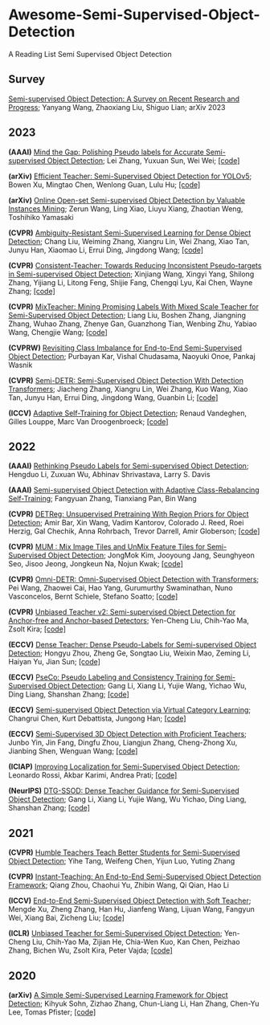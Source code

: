 # Awesome-Semi-Supervised-Object-Detection
A Reading List Semi Supervised Object Detection


## Survey

[Semi-supervised Object Detection: A Survey on Recent Research and Progress](https://arxiv.org/abs/2306.14106); Yanyang Wang, Zhaoxiang Liu, Shiguo Lian; arXiv 2023


## 2023

**(AAAI)** [Mind the Gap: Polishing Pseudo labels for Accurate Semi-supervised Object Detection](https://doi.org/10.1609/aaai.v37i3.25455); Lei Zhang, Yuxuan Sun, Wei Wei; [[code]](https://github.com/snowdusky/dualpolishlearning)

**(arXiv)** [Efficient Teacher: Semi-Supervised Object Detection for YOLOv5](https://arxiv.org/abs/2302.07577); Bowen Xu, Mingtao Chen, Wenlong Guan, Lulu Hu; [[code]](https://github.com/AlibabaResearch/efficientteacher)

**(arXiv)** [Online Open-set Semi-supervised Object Detection by Valuable Instances Mining](https://arxiv.org/pdf/2305.13802.pdf); Zerun Wang, Ling Xiao, Liuyu Xiang, Zhaotian Weng, Toshihiko Yamasaki

**(CVPR)** [Ambiguity-Resistant Semi-Supervised Learning for Dense Object Detection](https://openaccess.thecvf.com/content/CVPR2023/papers/Liu_Ambiguity-Resistant_Semi-Supervised_Learning_for_Dense_Object_Detection_CVPR_2023_paper.pdf); Chang Liu, Weiming Zhang, Xiangru Lin, Wei Zhang, Xiao Tan, Junyu Han, Xiaomao Li, Errui Ding, Jingdong Wang; [[code]](https://github.com/PaddlePaddle/PaddleDetection)

**(CVPR)** [Consistent-Teacher: Towards Reducing Inconsistent Pseudo-targets in Semi-supervised Object Detection](https://openaccess.thecvf.com/content/CVPR2023/papers/Wang_Consistent-Teacher_Towards_Reducing_Inconsistent_Pseudo-Targets_in_Semi-Supervised_Object_Detection_CVPR_2023_paper.pdf); Xinjiang Wang, Xingyi Yang, Shilong Zhang, Yijiang Li, Litong Feng, Shijie Fang, Chengqi Lyu, Kai Chen, Wayne Zhang; [[code]](https://github.com/Adamdad/ConsistentTeacher)

**(CVPR)** [MixTeacher: Mining Promising Labels With Mixed Scale Teacher for Semi-Supervised Object Detection](https://openaccess.thecvf.com/content/CVPR2023/papers/Liu_MixTeacher_Mining_Promising_Labels_With_Mixed_Scale_Teacher_for_Semi-Supervised_CVPR_2023_paper.pdf); Liang Liu, Boshen Zhang, Jiangning Zhang, Wuhao Zhang, Zhenye Gan, Guanzhong Tian, Wenbing Zhu, Yabiao Wang, Chengjie Wang; [[code]](https://github.com/lliuz/MixTeacher)

**(CVPRW)** [Revisiting Class Imbalance for End-to-End Semi-Supervised Object Detection](https://openaccess.thecvf.com/content/CVPR2023W/ECV/papers/Kar_Revisiting_Class_Imbalance_for_End-to-End_Semi-Supervised_Object_Detection_CVPRW_2023_paper.pdf); Purbayan Kar, Vishal Chudasama, Naoyuki Onoe, Pankaj Wasnik

**(CVPR)** [Semi-DETR: Semi-Supervised Object Detection With Detection Transformers](https://openaccess.thecvf.com/content/CVPR2023/papers/Zhang_Semi-DETR_Semi-Supervised_Object_Detection_With_Detection_Transformers_CVPR_2023_paper.pdf); Jiacheng Zhang, Xiangru Lin, Wei Zhang, Kuo Wang, Xiao Tan, Junyu Han, Errui Ding, Jingdong Wang, Guanbin Li; [[code]](https://github.com/PaddlePaddle/PaddleDetection/tree/develop/configs/semi_det/semi_detr)

**(ICCV)** [Adaptive Self-Training for Object Detection](https://openaccess.thecvf.com/content/ICCV2023W/LIMIT/papers/Vandeghen_Adaptive_Self-Training_for_Object_Detection_ICCVW_2023_paper.pdf); Renaud Vandeghen, Gilles Louppe, Marc Van Droogenbroeck; [[code]](https://github.com/rvandeghen/ASTOD)


## 2022

**(AAAI)** [Rethinking Pseudo Labels for Semi-supervised Object Detection](https://doi.org/10.1609/aaai.v36i2.20019); Hengduo Li, Zuxuan Wu, Abhinav Shrivastava, Larry S. Davis

**(AAAI)** [Semi-supervised Object Detection with Adaptive Class-Rebalancing Self-Training](https://doi.org/10.1609/aaai.v36i3.20234); Fangyuan Zhang, Tianxiang Pan, Bin Wang

**(CVPR)** [DETReg: Unsupervised Pretraining With Region Priors for Object Detection](https://openaccess.thecvf.com/content/CVPR2022/papers/Bar_DETReg_Unsupervised_Pretraining_With_Region_Priors_for_Object_Detection_CVPR_2022_paper.pdf); Amir Bar, Xin Wang, Vadim Kantorov, Colorado J. Reed, Roei Herzig, Gal Chechik, Anna Rohrbach, Trevor Darrell, Amir Globerson; [[code]](https://github.com/amirbar/DETReg)

**(CVPR)** [MUM : Mix Image Tiles and UnMix Feature Tiles for Semi-Supervised Object Detection](https://openaccess.thecvf.com/content/CVPR2022/papers/Kim_MUM_Mix_Image_Tiles_and_UnMix_Feature_Tiles_for_Semi-Supervised_CVPR_2022_paper.pdf); JongMok Kim, Jooyoung Jang, Seunghyeon Seo, Jisoo Jeong, Jongkeun Na, Nojun Kwak; [[code]](https://github.com/JongMokKim/mix-unmix)

**(CVPR)** [Omni-DETR: Omni-Supervised Object Detection with Transformers](https://openaccess.thecvf.com/content/CVPR2022/papers/Wang_Omni-DETR_Omni-Supervised_Object_Detection_With_Transformers_CVPR_2022_paper.pdf); Pei Wang, Zhaowei Cai, Hao Yang, Gurumurthy Swaminathan, Nuno Vasconcelos, Bernt Schiele, Stefano Soatto; [[code]](https://github.com/amazon-science/omni-detr)

**(CVPR)** [Unbiased Teacher v2: Semi-supervised Object Detection for Anchor-free and Anchor-based Detectors](https://openaccess.thecvf.com/content/CVPR2022/papers/Liu_Unbiased_Teacher_v2_Semi-Supervised_Object_Detection_for_Anchor-Free_and_Anchor-Based_CVPR_2022_paper.pdf); Yen-Cheng Liu, Chih-Yao Ma, Zsolt Kira; [[code]](https://github.com/facebookresearch/unbiased-teacher-v2)

**(ECCV)** [Dense Teacher: Dense Pseudo-Labels for Semi-supervised Object Detection](https://www.ecva.net/papers/eccv_2022/papers_ECCV/papers/136690036.pdf); Hongyu Zhou, Zheng Ge, Songtao Liu, Weixin Mao, Zeming Li, Haiyan Yu, Jian Sun; [[code]](https://github.com/Megvii-BaseDetection/DenseTeacher)

**(ECCV)** [PseCo: Pseudo Labeling and Consistency Training for Semi-Supervised Object Detection](https://www.ecva.net/papers/eccv_2022/papers_ECCV/papers/136690449.pdf); Gang Li, Xiang Li, Yujie Wang, Yichao Wu, Ding Liang, Shanshan Zhang; [[code]](https://github.com/ligang-cs/PseCo)

**(ECCV)** [Semi-supervised Object Detection via Virtual Category Learning](https://www.ecva.net/papers/eccv_2022/papers_ECCV/papers/136910164.pdf); Changrui Chen, Kurt Debattista, Jungong Han; [[code]](https://github.com/geoffreychen777/vc)

**(ECCV)** [Semi-Supervised 3D Object Detection with Proficient Teachers](https://www.ecva.net/papers/eccv_2022/papers_ECCV/papers/136980710.pdf); Junbo Yin, Jin Fang, Dingfu Zhou, Liangjun Zhang, Cheng-Zhong Xu, Jianbing Shen, Wenguan Wang; [[code]](https://github.com/yinjunbo/ProficientTeachers)

**(ICIAP)** [Improving Localization for Semi-Supervised Object Detection](https://arxiv.org/pdf/2206.10186.pdf); Leonardo Rossi, Akbar Karimi, Andrea Prati; [[code]](https://github.com/IMPLabUniPr/unbiased-teacher/tree/ilnet)

**(NeurIPS)** [DTG-SSOD: Dense Teacher Guidance for Semi-Supervised Object Detection](https://proceedings.neurips.cc/paper_files/paper/2022/file/3a02b6df276223b68c69ca572cb3c4a8-Paper-Conference.pdf); Gang Li, Xiang Li, Yujie Wang, Wu Yichao, Ding Liang, Shanshan Zhang; [[code]](https://github.com/ligang-cs/DTG-SSOD)


## 2021

**(CVPR)** [Humble Teachers Teach Better Students for Semi-Supervised Object Detection](https://openaccess.thecvf.com/content/CVPR2021/papers/Tang_Humble_Teachers_Teach_Better_Students_for_Semi-Supervised_Object_Detection_CVPR_2021_paper.pdf); Yihe Tang, Weifeng Chen, Yijun Luo, Yuting Zhang

**(CVPR)** [Instant-Teaching: An End-to-End Semi-Supervised Object Detection Framework](https://openaccess.thecvf.com/content/CVPR2021/papers/Zhou_Instant-Teaching_An_End-to-End_Semi-Supervised_Object_Detection_Framework_CVPR_2021_paper.pdf); Qiang Zhou, Chaohui Yu, Zhibin Wang, Qi Qian, Hao Li

**(ICCV)** [End-to-End Semi-Supervised Object Detection with Soft Teacher](https://openaccess.thecvf.com/content/ICCV2021/papers/Xu_End-to-End_Semi-Supervised_Object_Detection_With_Soft_Teacher_ICCV_2021_paper.pdf); Mengde Xu, Zheng Zhang, Han Hu, Jianfeng Wang, Lijuan Wang, Fangyun Wei, Xiang Bai, Zicheng Liu; [[code]](https://github.com/microsoft/SoftTeacher)

**(ICLR)** [Unbiased Teacher for Semi-Supervised Object Detection](https://openreview.net/pdf?id=MJIve1zgR_); Yen-Cheng Liu, Chih-Yao Ma, Zijian He, Chia-Wen Kuo, Kan Chen, Peizhao Zhang, Bichen Wu, Zsolt Kira, Peter Vajda; [[code]](https://github.com/facebookresearch/unbiased-teacher)


## 2020

**(arXiv)** [A Simple Semi-Supervised Learning Framework for Object Detection](https://arxiv.org/abs/2005.04757); Kihyuk Sohn, Zizhao Zhang, Chun-Liang Li, Han Zhang, Chen-Yu Lee, Tomas Pfister; [[code]](https://github.com/google-research/ssl_detection/)